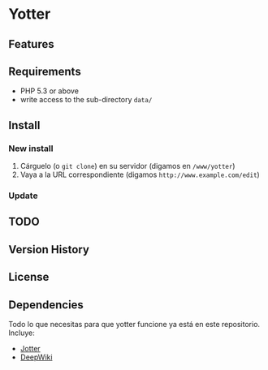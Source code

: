 # Yotter

## Features

## Requirements

- PHP 5.3 or above
- write access to the sub-directory `data/`

## Install

### New install

1. Cárguelo (o `git clone`) en su servidor (digamos en `/www/yotter`)
2. Vaya a la URL correspondiente (digamos `http://www.example.com/edit`)

### Update

## TODO

## Version History

## License

## Dependencies

Todo lo que necesitas para que yotter funcione ya está en este repositorio. Incluye:

- [Jotter](https://github.com/yosko/jotter)
- [DeepWiki](https://github.com/ychongsaytc/deepwiki/releases)
